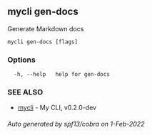 ## mycli gen-docs

Generate Markdown docs

```
mycli gen-docs [flags]
```

### Options

```
  -h, --help   help for gen-docs
```

### SEE ALSO

* [mycli](mycli.md)	 - My CLI, v0.2.0-dev

###### Auto generated by spf13/cobra on 1-Feb-2022
